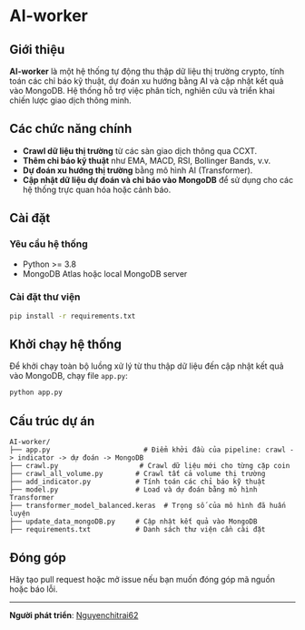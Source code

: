 # AI-worker

## Giới thiệu

**AI-worker** là một hệ thống tự động thu thập dữ liệu thị trường crypto, tính toán các chỉ báo kỹ thuật, dự đoán xu hướng bằng AI và cập nhật kết quả vào MongoDB. Hệ thống hỗ trợ việc phân tích, nghiên cứu và triển khai chiến lược giao dịch thông minh.

## Các chức năng chính

* **Crawl dữ liệu thị trường** từ các sàn giao dịch thông qua CCXT.
* **Thêm chỉ báo kỹ thuật** như EMA, MACD, RSI, Bollinger Bands, v.v.
* **Dự đoán xu hướng thị trường** bằng mô hình AI (Transformer).
* **Cập nhật dữ liệu dự đoán và chỉ báo vào MongoDB** để sử dụng cho các hệ thống trực quan hóa hoặc cảnh báo.

## Cài đặt

### Yêu cầu hệ thống

* Python >= 3.8
* MongoDB Atlas hoặc local MongoDB server

### Cài đặt thư viện

```bash
pip install -r requirements.txt
```

## Khởi chạy hệ thống

Để khởi chạy toàn bộ luồng xử lý từ thu thập dữ liệu đến cập nhật kết quả vào MongoDB, chạy file `app.py`:

```bash
python app.py
```

## Cấu trúc dự án

```
AI-worker/
├── app.py                       # Điểm khởi đầu của pipeline: crawl -> indicator -> dự đoán -> MongoDB
├── crawl.py                    # Crawl dữ liệu mới cho từng cặp coin
├── crawl_all_volume.py        # Crawl tất cả volume thị trường
├── add_indicator.py           # Tính toán các chỉ báo kỹ thuật
├── model.py                   # Load và dự đoán bằng mô hình Transformer
├── transformer_model_balanced.keras  # Trọng số của mô hình đã huấn luyện
├── update_data_mongoDB.py     # Cập nhật kết quả vào MongoDB
├── requirements.txt           # Danh sách thư viện cần cài đặt
```

## Đóng góp

Hãy tạo pull request hoặc mở issue nếu bạn muốn đóng góp mã nguồn hoặc báo lỗi.

---

**Người phát triển**: [Nguyenchitrai62](https://github.com/Nguyenchitrai62)
